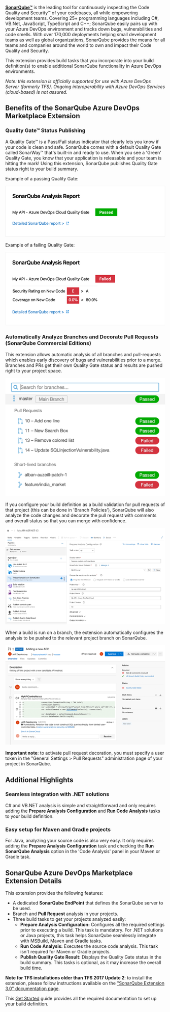 **[SonarQube™][sq]** is the leading tool for continuously inspecting the Code Quality and Security™ of your codebases, all while empowering development teams. Covering 25+ programming languages including C#, VB.Net, JavaScript, TypeScript and C++; SonarQube easily pairs up with your Azure DevOps environment and tracks down bugs, vulnerabilities and code smells. With over 170,000 deployments helping small development teams as well as global organizations, SonarQube provides the means for all teams and companies around the world to own and impact their Code Quality and Security.

This extension provides build tasks that you incorporate into your build definition(s) to enable additional SonarQube functionality in Azure DevOps environments.

_Note: this extension is officially supported for use with Azure DevOps Server (formerly TFS). Ongoing interoperability with Azure DevOps Services (cloud-based) is not assured._

## Benefits of the SonarQube Azure DevOps Marketplace Extension

### Quality Gate™ Status Publishing
A Quality Gate™ is a Pass/Fail status indicator that clearly lets you know if your code is clean and safe. SonarQube comes with a default Quality Gate called SonarWay™ that's built-in and ready to use. When you see a 'Green' Quality Gate, you know that your application is releasable and your team is hitting the mark! Using this extension, SonarQube publishes Quality Gate status right to your build summary.

Example of a passing Quality Gate:

![Passed Qualiy Gate](img/sq-analysis-report-passed.png)

Example of a failing Quality Gate:

![Failed Qualiy Gate](img/sq-analysis-report-failed.png)

### Automatically Analyze Branches and Decorate Pull Requests (SonarQube Commercial Editions)
 This extension allows automatic analysis of all branches and pull-requests which enables early discovery of bugs and vulnerabilities prior to a merge. Branches and PRs get their own Quality Gate status and results are pushed right to your project space. 

![Branches](img/branches.png)

If you configure your build definition as a build validation for pull requests of that project (this can be done in 'Branch Policies'), SonarQube will also analyze the code changes and decorate the pull request with comments and overall status so that you can merge with confidence.

![Build Config](img/Build-pipeline.png)

When a build is run on a branch, the extension automatically configures the analysis to be pushed to the relevant project branch on SonarQube.

![PR-Decoration](img/pull-request-decoration.png)

**Important note**: to activate pull request decoration, you must specify a user token in the "General Settings > Pull Requests" administration page of your project in SonarQube.

## Additional Highlights
### Seamless integration with .NET solutions
C# and VB.NET analysis is simple and straightforward and only requires adding the **Prepare Analysis Configuration** and **Run Code Analysis** tasks to your build definition.

### Easy setup for Maven and Gradle projects
For Java, analyzing your source code is also very easy. It only requires adding the **Prepare Analysis Configuration** task and checking the **Run SonarQube Analysis** option in the 'Code Analysis' panel in your Maven or Gradle task.

## SonarQube Azure DevOps Marketplace Extension Details
This extension provides the following features:
* A dedicated **SonarQube EndPoint** that defines the SonarQube server to be used.
* Branch and **Pull Request** analysis in your projects.
* Three build tasks to get your projects analyzed easily:
  * **Prepare Analysis Configuration:** Configures all the required settings prior to executing a build. This task is mandatory. For .NET solutions or Java projects, this task helps SonarQube seamlessly integrate with MSBuild, Maven and Gradle tasks.
  * **Run Code Analysis:** Executes the source code analysis. This task isn't required for Maven or Gradle projects.
  * **Publish Quality Gate Result:** Displays the Quality Gate status in the build summary. This tasks is optional, as it may increase the overall build time.

**Note for TFS installations older than TFS 2017 Update 2**: to install the extension, please follow instructions
available on the ["SonarQube Extension 3.0" documentation page](https://docs.sonarqube.org/display/SCAN/SonarQube+Extension+3.0).

This [Get Started][getstarted] guide provides all the required documentation to set up your build definition.

   [sq]: <https://www.sonarsource.com/products/sonarqube/>
   [getstarted]: <http://redirect.sonarsource.com/doc/install-configure-scanner-tfs-ts.html>
